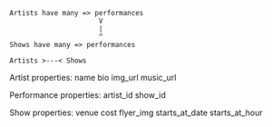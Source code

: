 ```
Artists have many => performances
                      V
                      |
                      ^
Shows have many => performances

Artists >---< Shows

```

Artist properties:
name
bio
img_url
music_url

Performance properties:
artist_id
show_id

Show properties:
venue
cost
flyer_img
starts_at_date
starts_at_hour
